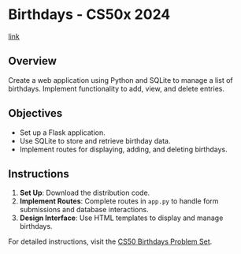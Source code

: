 # Birthdays - CS50x 2024
[link](https://cs50.harvard.edu/x/2024/psets/9/birthdays/)

## Overview
Create a web application using Python and SQLite to manage a list of birthdays. Implement functionality to add, view, and delete entries.

## Objectives
- Set up a Flask application.
- Use SQLite to store and retrieve birthday data.
- Implement routes for displaying, adding, and deleting birthdays.

## Instructions
1. **Set Up**: Download the distribution code.
2. **Implement Routes**: Complete routes in `app.py` to handle form submissions and database interactions.
3. **Design Interface**: Use HTML templates to display and manage birthdays.

For detailed instructions, visit the [CS50 Birthdays Problem Set](https://cs50.harvard.edu/x/2024/psets/9/birthdays/).